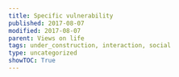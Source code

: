 ```yaml
---
title: Specific vulnerability
published: 2017-08-07
modified: 2017-08-07
parent: Views on life
tags: under_construction, interaction, social
type: uncategorized
showTOC: True
---
```






